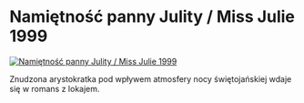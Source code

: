Namiętność panny Julity / Miss Julie 1999 
=============
[![Namiętność panny Julity / Miss Julie 1999 ](http://vidos.pl/images/player.gif)](http://vidos.pl/namietnosc-panny-julity-miss-julie-1999)

 Znudzona arystokratka pod wpływem atmosfery nocy świętojańskiej wdaje się w romans z lokajem.
